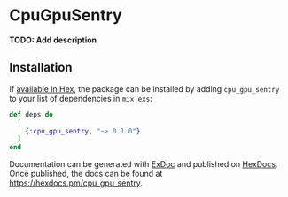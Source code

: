 # CpuGpuSentry

**TODO: Add description**

## Installation

If [available in Hex](https://hex.pm/docs/publish), the package can be installed
by adding `cpu_gpu_sentry` to your list of dependencies in `mix.exs`:

```elixir
def deps do
  [
    {:cpu_gpu_sentry, "~> 0.1.0"}
  ]
end
```

Documentation can be generated with [ExDoc](https://github.com/elixir-lang/ex_doc)
and published on [HexDocs](https://hexdocs.pm). Once published, the docs can
be found at <https://hexdocs.pm/cpu_gpu_sentry>.

